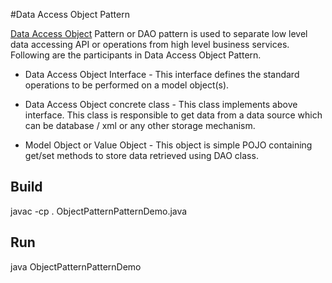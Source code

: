 #Data Access Object Pattern

[Data Access Object](http://www.tutorialspoint.com/design_pattern/data_access_object_pattern.htm) Pattern or DAO pattern is used to separate low level data accessing API or operations from high level business services. Following are the participants in Data Access Object Pattern.

* Data Access Object Interface - This interface defines the standard operations to be performed on a model object(s).

* Data Access Object concrete class - This class implements above interface. This class is responsible to get data from a data source which can be database / xml or any other storage mechanism.

* Model Object or Value Object - This object is simple POJO containing get/set methods to store data retrieved using DAO class.



## Build

javac -cp . ObjectPatternPatternDemo.java

## Run

java ObjectPatternPatternDemo